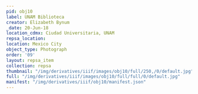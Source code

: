```yaml
---
pid: obj10
label: UNAM Biblioteca
creator: Elizabeth Bynum
_date: 20-Jun-18
location_cdmx: Ciudad Universitaria, UNAM
repsa_location: 
location: Mexico City
object_type: Photograph
order: '09'
layout: repsa_item
collection: repsa
thumbnail: "/img/derivatives/iiif/images/obj10/full/250,/0/default.jpg"
full: "/img/derivatives/iiif/images/obj10/full/full/0/default.jpg"
manifest: "/img/derivatives/iiif/obj10/manifest.json"
---
```

